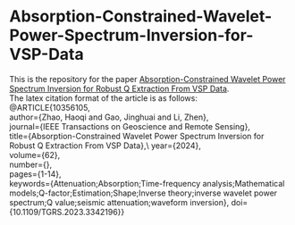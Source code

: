 # Absorption-Constrained-Wavelet-Power-Spectrum-Inversion-for-VSP-Data
This is the repository for the paper [Absorption-Constrained Wavelet Power Spectrum Inversion for Robust Q Extraction From VSP Data](https://doi.org/10.1109/TGRS.2023.3342196).\
The latex citation format of the article is as follows:\
@ARTICLE{10356105,\
  author={Zhao, Haoqi and Gao, Jinghuai and Li, Zhen},\
  journal={IEEE Transactions on Geoscience and Remote Sensing},  
  title={Absorption-Constrained Wavelet Power Spectrum Inversion for Robust Q Extraction From VSP Data},\ 
  year={2024},  
  volume={62},\
  number={},\
  pages={1-14},\
  keywords={Attenuation;Absorption;Time-frequency analysis;Mathematical models;Q-factor;Estimation;Shape;Inverse theory;inverse wavelet power spectrum;Q value;seismic attenuation;waveform inversion},
  doi={10.1109/TGRS.2023.3342196}}
